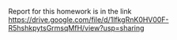 Report for this homework is in the link
https://drive.google.com/file/d/1lfkgRnK0HV00F-R5hshkpytsGrmsqMfH/view?usp=sharing
